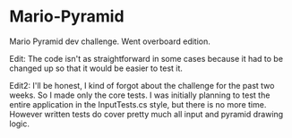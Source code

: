 # Mario-Pyramid
Mario Pyramid dev challenge. Went overboard edition.

Edit: The code isn't as straightforward in some cases because it had to be changed up so that it would be easier to test it.

Edit2: I'll be honest, I kind of forgot about the challenge for the past two weeks. So I made only the core tests. I was initially planning to test the entire application in the InputTests.cs style, but there is no more time. However written tests do cover pretty much all input and pyramid drawing logic.
